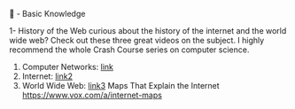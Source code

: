 🚀 - Basic Knowledge

1- History of the Web
curious about the history of the internet and the world wide web? Check out these three great videos on the subject. I highly recommend the whole Crash Course series on computer science. 
1.	Computer Networks: [link](https://www.youtube.com/watch?v=3QhU9jd03a0&list=PL8dPuuaLjXtNlUrzyH5r6jN9ulIgZBpdo&index=29)
2.	Internet: [link2](https://www.youtube.com/watch?v=AEaKrq3SpW8&list=PL8dPuuaLjXtNlUrzyH5r6jN9ulIgZBpdo&index=31)
3.	World Wide Web: [link3](https://www.youtube.com/watch?v=guvsH5OFizE&index=31&list=PL8dPuuaLjXtNlUrzyH5r6jN9ulIgZBpdo)
Maps That Explain the Internet
https://www.vox.com/a/internet-maps

